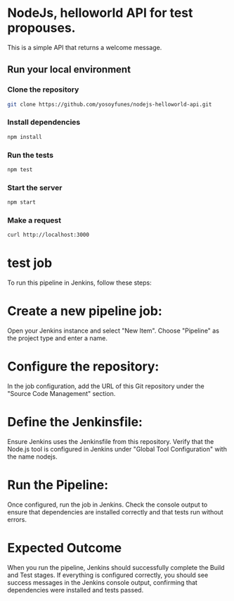 # NodeJs, helloworld API for test propouses.

This is a simple API that returns a welcome message.

## Run your local environment

### Clone the repository
```bash
git clone https://github.com/yosoyfunes/nodejs-helloworld-api.git
```

### Install dependencies
```bash
npm install
```

### Run the tests
```bash
npm test
```

### Start the server
```bash
npm start
```

### Make a request
```bash
curl http://localhost:3000
```
# test job

To run this pipeline in Jenkins, follow these steps:

# Create a new pipeline job:

Open your Jenkins instance and select "New Item".
Choose "Pipeline" as the project type and enter a name.

# Configure the repository:

In the job configuration, add the URL of this Git repository under the "Source Code Management" section.

# Define the Jenkinsfile:

Ensure Jenkins uses the Jenkinsfile from this repository.
Verify that the Node.js tool is configured in Jenkins under "Global Tool Configuration" with the name nodejs.

# Run the Pipeline:

Once configured, run the job in Jenkins.
Check the console output to ensure that dependencies are installed correctly and that tests run without errors.

# Expected Outcome

When you run the pipeline, Jenkins should successfully complete the Build and Test stages.
If everything is configured correctly, you should see success messages in the Jenkins console output, confirming that dependencies were installed and tests passed.